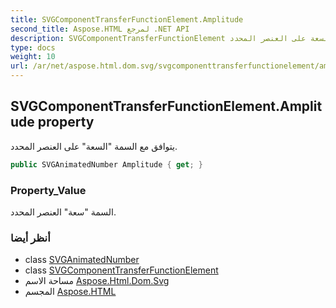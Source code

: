 ```yaml
---
title: SVGComponentTransferFunctionElement.Amplitude
second_title: Aspose.HTML لمرجع .NET API
description: SVGComponentTransferFunctionElement ملكية. يتوافق مع السمة السعة على العنصر المحدد.
type: docs
weight: 10
url: /ar/net/aspose.html.dom.svg/svgcomponenttransferfunctionelement/amplitude/
---
```

## SVGComponentTransferFunctionElement.Amplitude property

يتوافق مع السمة "السعة" على العنصر المحدد.

```csharp
public SVGAnimatedNumber Amplitude { get; }
```

### Property_Value

السمة "سعة" العنصر المحدد.

### أنظر أيضا

* class [SVGAnimatedNumber](../../../aspose.html.dom.svg.datatypes/svganimatednumber/)
* class [SVGComponentTransferFunctionElement](../)
* مساحة الاسم [Aspose.Html.Dom.Svg](../../svgcomponenttransferfunctionelement/)
* المجسم [Aspose.HTML](../../../)



